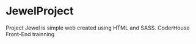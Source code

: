 # JewelProject 
Project Jewel is simple web created using HTML and SASS.
CoderHouse Front-End trainning